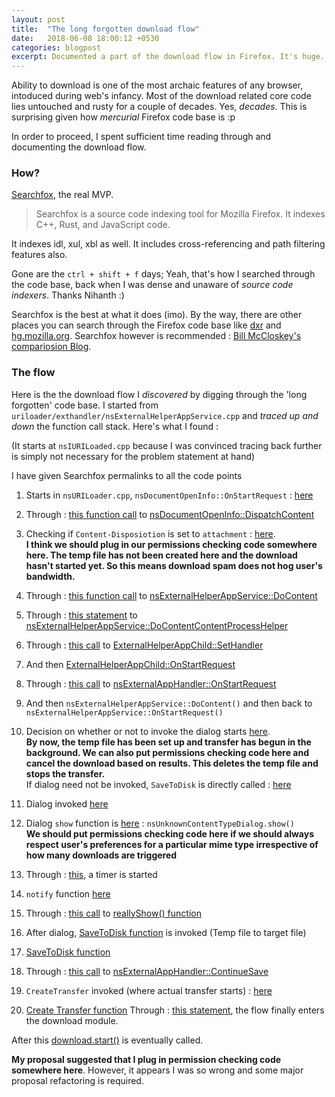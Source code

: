 ```yaml
---
layout: post
title:  "The long forgotten download flow"
date:   2018-06-08 18:00:12 +0530
categories: blogpost
excerpt: Documented a part of the download flow in Firefox. It's huge.
---
```


Ability to download is one of the most archaic features of any browser, intoduced during web's infancy. Most of the download related core code lies untouched and rusty for a couple of decades. Yes, *decades*. This is surprising given how *mercurial* Firefox code base is :p

In order to proceed, I spent sufficient time reading through and documenting the download flow.

### How?

[Searchfox](https://searchfox.org/), the real MVP. 

> Searchfox is a source code indexing tool for Mozilla Firefox. It indexes C++, Rust, and JavaScript code.

It indexes idl, xul, xbl as well. It includes cross-referencing and path filtering features also.

Gone are the `ctrl + shift + f` days; Yeah, that's how I searched through the code base, back when I was dense and unaware of *source code indexers*. Thanks Nihanth :)

Searchfox is the best at what it does (imo). By the way, there are other places you can search through the Firefox code base like [dxr](https://dxr.mozilla.org/mozilla-central/source/) and  [hg.mozilla.org](https://hg.mozilla.org/). Searchfox however is recommended : [Bill McCloskey's compariosion Blog](https://billmccloskey.wordpress.com/2016/06/07/searchfox/).

### The flow

Here is the the download flow I *discovered* by digging through the 'long forgotten' code base. I started from `uriloader/exthandler/nsExternalHelperAppService.cpp` and *traced up and down* the function call stack. Here's what I found : 

(It starts at `nsIURILoaded.cpp` because I was convinced tracing back further is simply not necessary for the problem statement at hand)

I have given Searchfox permalinks to all the code points

1. Starts in `nsURILoader.cpp`, `nsDocumentOpenInfo::OnStartRequest` : [here](https://searchfox.org/mozilla-central/rev/db79375c66cdd69848223e9dbff5e9d2490ec3b2/uriloader/base/nsURILoader.cpp#212)

2. Through : [this function call](https://searchfox.org/mozilla-central/rev/db79375c66cdd69848223e9dbff5e9d2490ec3b2/uriloader/base/nsURILoader.cpp#306) to [nsDocumentOpenInfo::DispatchContent](https://searchfox.org/mozilla-central/rev/db79375c66cdd69848223e9dbff5e9d2490ec3b2/uriloader/base/nsURILoader.cpp#378)

3. Checking if `Content-Disposiotion` is set to `attachment` : [here](https://searchfox.org/mozilla-central/rev/db79375c66cdd69848223e9dbff5e9d2490ec3b2/uriloader/base/nsURILoader.cpp#416).<br>
**I think we should plug in our permissions checking code somewhere here. The temp file has not been created here and the download hasn't started yet. So this means download spam does not hog user's bandwidth.**

4. Through : [this function call](https://searchfox.org/mozilla-central/rev/db79375c66cdd69848223e9dbff5e9d2490ec3b2/uriloader/base/nsURILoader.cpp#611) to [nsExternalHelperAppService::DoContent](https://searchfox.org/mozilla-central/rev/704612cf4426f0f0510b3e160895578c319a3270/uriloader/exthandler/nsExternalHelperAppService.cpp#697)

5. Through : [this statement](https://searchfox.org/mozilla-central/rev/704612cf4426f0f0510b3e160895578c319a3270/uriloader/exthandler/nsExternalHelperAppService.cpp#705) to [nsExternalHelperAppService::DoContentContentProcessHelper](https://searchfox.org/mozilla-central/rev/704612cf4426f0f0510b3e160895578c319a3270/uriloader/exthandler/nsExternalHelperAppService.cpp#619)

6. Through : [this call](https://searchfox.org/mozilla-central/rev/704612cf4426f0f0510b3e160895578c319a3270/uriloader/exthandler/nsExternalHelperAppService.cpp#693) to [ExternalHelperAppChild::SetHandler](https://searchfox.org/mozilla-central/rev/db79375c66cdd69848223e9dbff5e9d2490ec3b2/uriloader/exthandler/ExternalHelperAppChild.h#33)

7. And then [ExternalHelperAppChild::OnStartRequest](https://searchfox.org/mozilla-central/rev/db79375c66cdd69848223e9dbff5e9d2490ec3b2/uriloader/exthandler/ExternalHelperAppChild.cpp#77)

8. Through : [this call](https://searchfox.org/mozilla-central/rev/db79375c66cdd69848223e9dbff5e9d2490ec3b2/uriloader/exthandler/ExternalHelperAppChild.cpp#79) to 
[nsExternalAppHandler::OnStartRequest](https://searchfox.org/mozilla-central/rev/704612cf4426f0f0510b3e160895578c319a3270/uriloader/exthandler/nsExternalHelperAppService.cpp#1564)

9. And then `nsExternalHelperAppService::DoContent()` and then back to `nsExternalHelperAppService::OnStartRequest()`

10. Decision on whether or not to invoke the dialog starts [here](https://searchfox.org/mozilla-central/rev/704612cf4426f0f0510b3e160895578c319a3270/uriloader/exthandler/nsExternalHelperAppService.cpp#1683).
<br>**By now, the temp file has been set up and transfer has begun in the background. We can also put permissions checking code here and cancel the download based on results. This deletes the temp file and stops the transfer.**
<br>If dialog need not be invoked, `SaveToDisk` is directly called : [here](https://searchfox.org/mozilla-central/rev/704612cf4426f0f0510b3e160895578c319a3270/uriloader/exthandler/nsExternalHelperAppService.cpp#1781)

11. Dialog invoked [here](https://searchfox.org/mozilla-central/rev/704612cf4426f0f0510b3e160895578c319a3270/uriloader/exthandler/nsExternalHelperAppService.cpp#1741)

12. Dialog `show` function is [here](https://searchfox.org/mozilla-central/rev/db79375c66cdd69848223e9dbff5e9d2490ec3b2/toolkit/mozapps/downloads/nsHelperAppDlg.js#132) : `nsUnknownContentTypeDialog.show()`
<br>**We should put permissions checking code here if we should always respect user's preferences for a particular mime type irrespective of how many downloads are triggered**

13. Through : [this](https://searchfox.org/mozilla-central/rev/db79375c66cdd69848223e9dbff5e9d2490ec3b2/toolkit/mozapps/downloads/nsHelperAppDlg.js#148), a timer is started

14. `notify` function [here](https://searchfox.org/mozilla-central/rev/db79375c66cdd69848223e9dbff5e9d2490ec3b2/toolkit/mozapps/downloads/nsHelperAppDlg.js#534)

15. Through : [this call](https://searchfox.org/mozilla-central/rev/db79375c66cdd69848223e9dbff5e9d2490ec3b2/toolkit/mozapps/downloads/nsHelperAppDlg.js#537) to [reallyShow() function](https://searchfox.org/mozilla-central/rev/db79375c66cdd69848223e9dbff5e9d2490ec3b2/toolkit/mozapps/downloads/nsHelperAppDlg.js#155)

16. After dialog, [SaveToDisk function](https://searchfox.org/mozilla-central/source/toolkit/mozapps/downloads/nsHelperAppDlg.js#544) is invoked  (Temp file to target file)

17. [SaveToDisk function](https://searchfox.org/mozilla-central/rev/db79375c66cdd69848223e9dbff5e9d2490ec3b2/toolkit/mozapps/downloads/nsHelperAppDlg.js#544)

18. Through : [this call](https://searchfox.org/mozilla-central/rev/704612cf4426f0f0510b3e160895578c319a3270/uriloader/exthandler/nsExternalHelperAppService.cpp#2298) to [ nsExternalAppHandler::ContinueSave](https://searchfox.org/mozilla-central/rev/704612cf4426f0f0510b3e160895578c319a3270/uriloader/exthandler/nsExternalHelperAppService.cpp#2303)

19. `CreateTransfer` invoked (where actual transfer starts) : [here](https://searchfox.org/mozilla-central/rev/704612cf4426f0f0510b3e160895578c319a3270/uriloader/exthandler/nsExternalHelperAppService.cpp#2344)

20. [Create Transfer function](https://searchfox.org/mozilla-central/rev/704612cf4426f0f0510b3e160895578c319a3270/uriloader/exthandler/nsExternalHelperAppService.cpp#2126)
Through : [this statement](https://searchfox.org/mozilla-central/rev/704612cf4426f0f0510b3e160895578c319a3270/uriloader/exthandler/nsExternalHelperAppService.cpp#2157), the flow finally enters the download module.

After this [download.start()](https://searchfox.org/mozilla-central/rev/db79375c66cdd69848223e9dbff5e9d2490ec3b2/toolkit/components/downloads/DownloadCore.jsm#310) is eventually called.

**My proposal suggested that I plug in permission checking code somewhere here**. However, it appears I was so wrong and some major proposal refactoring is required.